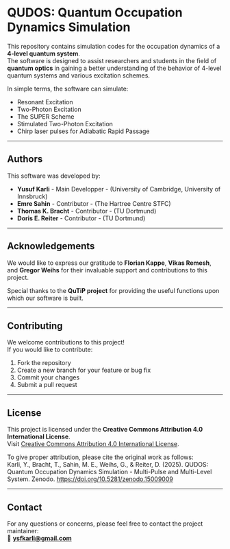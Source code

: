 # QUDOS: Quantum Occupation Dynamics Simulation

This repository contains simulation codes for the occupation dynamics of a **4-level quantum system**.  
The software is designed to assist researchers and students in the field of **quantum optics** in gaining a better understanding of the behavior of 4-level quantum systems and various excitation schemes.

In simple terms, the software can simulate:

- Resonant Excitation  
- Two-Photon Excitation  
- The SUPER Scheme  
- Stimulated Two-Photon Excitation  
- Chirp laser pulses for Adiabatic Rapid Passage


---

## Authors

This software was developed by:  
- **Yusuf Karli** - Main Developper -  (University of Cambridge, University of Innsbruck)  
- **Emre Sahin** - Contributor -  (The Hartree Centre STFC)  
- **Thomas K. Bracht** - Contributor - (TU Dortmund)  
- **Doris E. Reiter** - Contributor - (TU Dortmund)  

---

## Acknowledgements

We would like to express our gratitude to **Florian Kappe**, **Vikas Remesh**, and **Gregor Weihs** for their invaluable support and contributions to this project.

Special thanks to the **QuTiP project** for providing the useful functions upon which our software is built.

---

## Contributing

We welcome contributions to this project!  
If you would like to contribute:

1. Fork the repository  
2. Create a new branch for your feature or bug fix  
3. Commit your changes  
4. Submit a pull request  

---

## License

This project is licensed under the **Creative Commons Attribution 4.0 International License**.  
Visit [Creative Commons Attribution 4.0 International License](https://creativecommons.org/licenses/by/4.0/).

To give proper attribution, please cite the original work as follows:  
Karli, Y., Bracht, T., Sahin, M. E., Weihs, G., & Reiter, D. (2025). QUDOS: Quantum Occupation Dynamics Simulation - Multi-Pulse and Multi-Level System. Zenodo. https://doi.org/10.5281/zenodo.15009009

---

## Contact

For any questions or concerns, please feel free to contact the project maintainer:  
📧 **ysfkarli@gmail.com**
